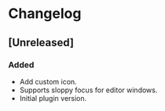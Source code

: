 # Changelog

## [Unreleased]

### Added

- Add custom icon.
- Supports sloppy focus for editor windows.
- Initial plugin version.
